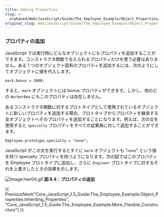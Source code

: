 ```yaml
---
title: Adding Properties
slug: >-
  orphaned/Web/JavaScript/Guide/The_Employee_Example/Object_Properties/Adding_Properties
original_slug: Web/JavaScript/Guide/The_Employee_Example/Object_Properties/Adding_Properties
---
```

### プロパティの追加

JavaScript では実行時にどんなオブジェクトにもプロパティを追加することができます。コンストラクタ関数で与えられるプロパティだけを使う必要はありません。ある 1 つのオブジェクト固有のプロパティを追加するには、次のようにしてオブジェクトに値を代入します。

```
mark.bonus = 3000;
```

すると、`mark` オブジェクトには bonus プロパティができます。しかし、他のどの `WorkerBee` にもこのプロパティは存在しません。

あるコンストラクタ関数に対するプロトタイプとして使用されているオブジェクトに新しいプロパティを追加する場合、プロトタイプからプロパティを継承する全オブジェクトへそのプロパティを追加することになります。例えば、次の文を使用すると `specialty` プロパティをすべての従業員に対して追加することができます。

```
Employee.prototype.specialty = "none";
```

JavaScript がこの文を実行するとすぐに `mark` オブジェクトも "`none`" という値を持つ specialty プロパティを持つようになります。次の図ではこのプロパティを Employee プロトタイプに追加し、さらに `Engineer` プロトタイプに対するそれを上書きしたときの効果を示します。

![Image:hier04.gif](/@api/deki/files/1907/=Hier04.gif)
**図 8.4：プロパティの追加**

{{ PreviousNext("Core_JavaScript_1.5_Guide:The_Employee_Example:Object_Properties:Inheriting_Properties", "Core_JavaScript_1.5_Guide:The_Employee_Example:More_Flexible_Constructors") }}
